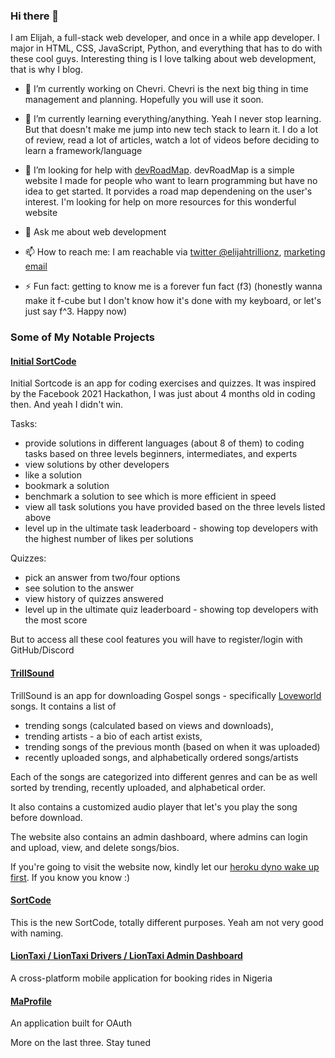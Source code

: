 ### Hi there 👋

I am Elijah, a full-stack web developer, and once in a while app developer. I major in HTML, CSS, JavaScript, Python, and everything that has to do with these cool guys. Interesting thing is I love talking about web development, that is why I blog.

- 🔭 I’m currently working on Chevri. Chevri is the next big thing in time management and planning. Hopefully you will use it soon.

- 🌱 I’m currently learning everything/anything. Yeah I never stop learning. But that doesn't make me jump into new tech stack to learn it. I do a lot of review, read a lot of articles, watch a lot of videos before deciding to learn a framework/language

- 🤔 I’m looking for help with [devRoadMap](https://devroadmap.vercel.app). devRoadMap is a simple website I made for people who want to learn programming but have no idea to get started. It porvides a road map dependening on the user's interest. I'm looking for help on more resources for this wonderful website

- 💬 Ask me about web development

- 📫 How to reach me: I am reachable via [twitter @elijahtrillionz](https://twitter.com/elijahtrillionz), [marketing email](mailto:onlinedailyblog@gmail.com)

- ⚡ Fun fact: getting to know me is a forever fun fact (f3) (honestly wanna make it f-cube but I don't know how it's done with my keyboard, or let's just say f^3. Happy now)

### Some of My Notable Projects

#### [Initial SortCode](https://initial-sortcode.vercel.app/)

Initial Sortcode is an app for coding exercises and quizzes. It was inspired by the Facebook 2021 Hackathon, I was just about 4 months old in coding then. And yeah I didn't win.

Tasks:

- provide solutions in different languages (about 8 of them) to coding tasks based on three levels beginners, intermediates, and experts
- view solutions by other developers
- like a solution
- bookmark a solution
- benchmark a solution to see which is more efficient in speed
- view all task solutions you have provided based on the three levels listed above
- level up in the ultimate task leaderboard - showing top developers with the highest number of likes per solutions

Quizzes:

- pick an answer from two/four options
- see solution to the answer
- view history of quizzes answered
- level up in the ultimate quiz leaderboard - showing top developers with the most score

But to access all these cool features you will have to register/login with GitHub/Discord

#### [TrillSound](https://trillsound.vercel.app/)

TrillSound is an app for downloading Gospel songs - specifically [Loveworld](pastorchrisonline.org) songs. It contains a list of 

- trending songs (calculated based on views and downloads), 
- trending artists - a bio of each artist exists, 
- trending songs of the previous month (based on when it was uploaded)
- recently uploaded songs, and alphabetically ordered songs/artists

Each of the songs are categorized into different genres and can be as well sorted by trending, recently uploaded, and alphabetical order.

It also contains a customized audio player that let's you play the song before download.

The website also contains an admin dashboard, where admins can login and upload, view, and delete songs/bios.

If you're going to visit the website now, kindly let our [heroku dyno wake up first](https://dev.to/elijahtrillionz/your-heroku-app-is-slow-to-load-because-of-this-4lep). If you know you know :)

#### [SortCode](https://sortcode.vercel.app/)

This is the new SortCode, totally different purposes. Yeah am not very good with naming.

#### [LionTaxi / LionTaxi Drivers / LionTaxi Admin Dashboard](https://liontaxi.vercel.app/)

A cross-platform mobile application for booking rides in Nigeria

#### [MaProfile](https://maprofile-vercel.vercel.app/)

An application built for OAuth

More on the last three. Stay tuned
